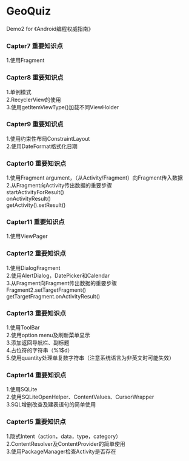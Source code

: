 <h1>GeoQuiz</h1>
Demo2 for 《Android编程权威指南》
<h3>Capter7 重要知识点</h3>
1.使用Fragment<br /> 
<h3>Capter8 重要知识点</h3>
1.单例模式<br />
2.RecyclerView的使用<br />
3.使用getItemViewType()加载不同ViewHolder
<h3>Capter9 重要知识点</h3>
1.使用约束性布局ConstraintLayout<br />
2.使用DateFormat格式化日期
<h3>Capter10 重要知识点</h3>
1.使用Fragment argument，（从Activity/Fragment）向Fragment传入数据<br />
2.从Fragment向Activity传出数据的重要步骤<br />
startActivityForResult()<br />
onActivityResult()<br />
getActivity().setResult()<br />
<h3>Capter11 重要知识点</h3>
1.使用ViewPager<br />
<h3>Capter12 重要知识点</h3>
1.使用DialogFragment<br />
2.使用AlertDialog，DatePicker和Calendar<br />
3.从Fragment向Fragment传出数据的重要步骤<br />
Fragment2.setTargetFragment()<br />
getTargetFragment.onActivityResult()<br />
<h3>Capter13 重要知识点</h3>
1.使用ToolBar<br />
2.使用option menu及刷新菜单显示<br />
3.添加返回导航栏、副标题<br />
4.占位符的字符串（%1$d）<br />
5.使用quantity处理单复数字符串（注意系统语言为非英文时可能失效）<br />
<h3>Capter14 重要知识点</h3>
1.使用SQLite<br />
2.使用SQLiteOpenHelper、ContentValues、CursorWrapper<br />
3.SQL增删改查及建表语句的简单使用
<h3>Capter15 重要知识点</h3>
1.隐式Intent（action，data，type，category）<br />
2.ContentResolver及ContentProvider的简单使用<br />
3.使用PackageManager检查Activity是否存在<br />
